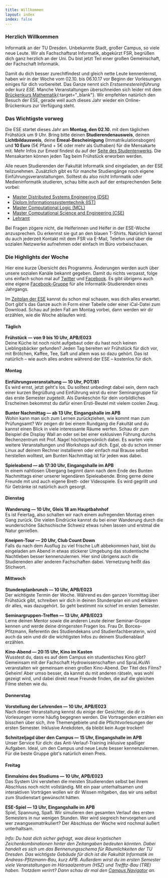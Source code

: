```yaml
---
title: Willkommen
layout: index
index: false
---
```


### Herzlich Willkommen

Informatik an der TU Dresden. Unbekannte Stadt, großer Campus, so viele neue Leute. Wir als Fachschaftsrat Informatik, abgekürzt FSR, begrüßen dich ganz herzlich an der Uni. Du bist jetzt Teil einer großen Gemeinschaft, der Fachschaft Informatik. 

Damit du dich besser zurechtfindest und gleich nette Leute kennenlernst, haben wir in der Woche vom 02.10. bis 06.10.17 vor Beginn der Vorlesungen einiges für dich vorbereitet. Das Ganze nennt sich *Erstsemestereinführung* oder kurz *ESE*. Manche Veranstaltungen überschneiden sich leider mit dem [Brückenkurs Mathematik](https://tu-dresden.de/mn/math/studium/lehrangebot/brueckenkurs){:target="_blank"}. Wir empfehlen natürlich den Besuch der ESE, gerade weil auch dieses Jahr wieder ein Online-Brückenkurs zur Verfügung steht. 


### Das Wichtigste vorweg

Die ESE startet dieses Jahr am **Montag, den 02.10.** mit dem täglichen Frühstück um 9 Uhr. Bring bitte deinen **Studierendenausweis**, deinen **Lichtbildausweis**, deine **Emeal-Bescheinigung** (Immatrikulationsbogen) und **10 Euro** (5€ Pfand + 5€ oder mehr als Guthaben) für die Mensakarte mit. Mehr Infos zur E*meal* findest du auf der [Seite des Studentenwerks](http://www.studentenwerk-dresden.de/mensen/emeal.html). Die Mensakarten können jeden Tag beim Frühstück erworben werden.

Alle neuen Studierenden der Fakultät Informatik sind eingeladen, an der ESE teilzunehmen. Zusätzlich gibt es für manche Studiengänge noch eigene Einführungsveranstaltungen. Solltest du also nicht Informatik oder Medieninformatik studieren, schau bitte auch auf der entsprechenden Seite vorbei:

- [Master Distributed Systems Engineering (DSE)](https://tu-dresden.de/ing/informatik/sya/se/master-dse)
- [Diplom Informationssystemtechnik (IST)](https://tu-dresden.de/ing/elektrotechnik/studium/studienbeginn/ese)
- [Master Computational Logic (MCL)](https://iccl.inf.tu-dresden.de/web/MCL/IntroductoryWeek)
- [Master Computational Science and Engineering (CSE)](https://tu-dresden.de/ing/informatik/studium/studienangebot/master-studiengaenge/master-computational-science-and-engineering/informationen-fuer-studierende-im-1-semester)
- [Lehramt](https://dil.inf.tu-dresden.de/dil/arbeitsgruppe/aktuelles/aktuelles-details/?tx_ttnews%5Btt_news%5D=132&cHash=d5d450f1d4d8dc250f13ceb485585284)

Bei Fragen zögere nicht, die Helferinnen und Helfer in der ESE-Woche anzusprechen. Du erkennst sie gut an den blauen T-Shirts. Natürlich kannst du auch jederzeit Kontakt mit dem FSR via E-Mail, Telefon und über die sozialen Netzwerke aufnehmen oder einfach im Büro vorbeischauen.

### Die Highlights der Woche

Hier eine kurze Übersicht des Programms. Änderungen werden auch über unsere sozialen Kanäle bekannt gegeben. Damit du nichts verpasst, folge uns einfach schon mal auf [Twitter](https://twitter.com/ifsr) und [Facebook](https://www.facebook.com/iFSR.de/). Es gibt übrigens auch eine eigene [Facebook-Gruppe](https://www.facebook.com/groups/TUDInf2017/) für alle Informatik-Studierenden eines Jahrgangs.

Im [Zeitplan der ESE](events) kannst du schon mal schauen, was dich alles erwartet. Dort gibt's das Ganze auch in Form einer Tabelle oder einer iCal-Datei zum Download. Schau auf jeden Fall am Montag vorbei, dann werden wir dir erzählen, wie die Woche ablaufen wird.

#### Täglich

**Frühstück — von 9 bis 10 Uhr, APB/E023**  
Deine Küche ist noch nicht aufgebaut oder du hast noch keinen Lieblingsbäcker gefunden? Jeden Tag bereiten wir Frühstück für dich vor, mit Brötchen, Kaffee, Tee, Saft und allem was so dazu gehört. Das ist natürlich – wie auch alles andere während der ESE – kostenlos für dich. 

#### Montag

**Einführungsveranstaltung — 10 Uhr, POT/81**  
Es wird ernst, jetzt geht's los. Du solltest unbedingt dabei sein, denn nach einer kurzen Begrüßung und Einführung wirst du einer Seminargruppe für das erste Semester zugeteilt. Als Dankeschön für dein vorbildliches Erscheinen bekommst du dafür einen Ersti-Beutel mit vielem coolen Zeug.

**Bunter Nachmittag — ab 13 Uhr, Eingangshalle im APB**  
Wohin kann man sich zum Lernen zurückziehen, wie kommt man zum Prüfungsamt? Wir zeigen dir bei einem Rundgang die Fakultät und du kannst einen Blick in viele interessante Räume werfen. Schau dir zum Beispiel die Display Wall an oder sei bei einer exklusiven Führung durchs Rechenzentrum mit Prof. Nagel höchstpersönlich dabei. Es warten viele weitere Veranstaltungen und Workshops auf dich. Egal, ob du schon immer Linux auf deinem Rechner installieren oder einfach mal Brause selbst herstellen wolltest, am Bunten Nachmittag ist für jeden was dabei.

**Spieleabend — ab 17:30 Uhr, Eingangshalle im APB**  
In einem nahtlosen Übergang beginnt dann nach dem Ende des Bunten Nachmittags einer unserer legendären Spieleabende. Bring gerne deine Freunde mit und auch eigene Brett- oder Videospiele. Es wird gegrillt und für Getränke ist natürlich auch gesorgt. 

#### Dienstag 

**Wanderung — 10 Uhr, Gleis 18 am Hauptbahnhof**  
Es ist Feiertag, also schalten wir nach einem aufregenden Montag einen Gang zurück. Die vielen Eindrücke kannst du bei einer Wanderung durch die wunderschöne Sächschische Schweiz etwas ruhen lassen und erstmal die Natur genießen.

**Kneipen-Tour — 20 Uhr, Club Count Down**  
Falls du nach dem Ausflug zu viel frische Luft abbekommen hast, bist du eingeladen am Abend in etwas stickerer Umgebung das studentische Nachtleben besser kennenzulernen. Hier sind übrigens auch die Studierenden aller anderen Fachschaften dabei. Vernetzung heißt das Stichwort.

#### Mittwoch

**Stundenplanbrunch — 10 Uhr, APB/E023**  
Der wichtigste Termin der Woche. Während es den ganzen Vormittag über Frühstück gibt, schreiben wir dich in deinen Stundenplan ein und erklären dir alles, was dazugehört. So geht bestimmt nix schief im ersten Semester.

**Seminargruppen-Treffen — 13 Uhr, APB/E023**  
Lerne deinen Mentor sowie die anderen Leute deiner Seminar-Gruppe kennen und werde deine dringensten Fragen los. Frau Dr. Borcea-Pfitzmann, Referentin des Studiendekans und Studienfachberaterin, wird auch da sein und dir die wichtigsten Infos zu deinem Studienablauf erzählen.

**Kino-Abend — 20:15 Uhr, Kino im Kasten**  
Wusstest du, dass es auf dem Campus ein studentisches Kino gibt? Gemeinsam mit der Fachschaft Hydrowissenschaften und SpraLiKuWi veranstalten wir gemeinsam einen großen Kino-Abend. Der Titel des Films? Geheim! Aber umso besser, da kannst du mit anderen rätseln, was wohl gezeigt wird, und dabei direkt neue Freunde finden, die auf die gleichen Filme stehen wie du. 

#### Donnerstag

**Vorstellung der Lehrenden — 10 Uhr, APB/E023**  
Nach dieser Veranstaltung kennst du einige der Gesichter, die dir in Vorlesungen vorne häufig begegnen werden. Die Vortragenden erzählen ein bisschen über sich, ihre Themengebiete und die Pflichtvorlesungen der ersten Semester. Inklusive Anekdoten, da bleibt kein Auge trocken!

**Schnitzeljagd über den Campus — 15 Uhr, Eingangshalle im APB**  
Unser Service für dich: das Anti-Verlauf-Training inklusive spaßiger Aufgaben. Ideal, um den Campus und neue Leute besser kennenzulernen. Für die beste Gruppe gibt's natürlich einen Preis.

#### Freitag

**Einmaleins des Studiums — 10 Uhr, APB/E023**  
Das System Uni verstehen die meisten Studierenden selbst bei ihrem Abschluss noch nicht vollständig. Mit ein paar unterhaltsamen und interaktiven Vorträgen wollen wir dir Wissen mitgeben, das wir uns selbst zum Studienstart gewünscht hätten.

**ESE-Spiel — 13 Uhr, Eingangshalle im APB**  
Spiel, Spannung, Spaß. Wir simulieren den gesamten Verlauf des ersten Semesters in nur wenigen Stunden. Wer wird siegreich hervorgehen und wer zwangsexmatrikuliert? Der Abschluss der Woche wird nochmal äußert unterhaltsam.

*Info: Du hast dich sicher gefragt, was diese kryptischen Zeichenkombinationen hinter den Zeitangaben bedeuten könnten. Dabei handelt es sich um das Bennenungsschema für Räumlichkeiten der TU Dresden. Das wichtigste Gebäude für dich ist die Fakultät Informatik im Andreas-Pfitzmann-Bau, kurz APB. Außerdem wirst du im ersten Semester viele Veranstaltungen im Hörsaalzentrum (HSZ) und Trefftz-Bau (TRE) haben.
Trotzdem verirrt? Dann schau dir mal den [Campus Navigator](https://navigator.tu-dresden.de/) an.*
